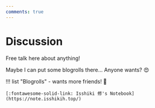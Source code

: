 ```yaml
---
comments: true
---
```


# Discussion

Free talk here about anything!

Maybe I can put some blogrolls there... Anyone wants? :heart_eyes:

!!! list "Blogrolls"
    - wants more friends! :speech_balloon:

    [:fontawesome-solid-link: Isshiki 修's Notebook](https://note.isshikih.top/)